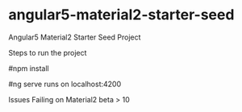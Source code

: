 # angular5-material2-starter-seed
Angular5  Material2 Starter Seed Project

Steps to run the project

#npm install

#ng serve
runs on localhost:4200

Issues
Failing on Material2 beta > 10
